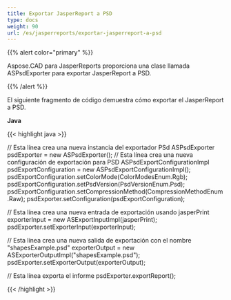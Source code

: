 ```yaml
---
title: Exportar JasperReport a PSD
type: docs
weight: 90
url: /es/jasperreports/exportar-jasperreport-a-psd
---
```


{{% alert color="primary" %}}

Aspose.CAD para JasperReports proporciona una clase llamada ASPsdExporter para exportar JasperReport a PSD.

{{% /alert %}}

El siguiente fragmento de código demuestra cómo exportar el JasperReport a PSD.

**Java**

{{< highlight java >}}

// Esta línea crea una nueva instancia del exportador PSd
ASPsdExporter psdExporter = new ASPsdExporter();
// Esta línea crea una nueva configuración de exportación para PSD
ASPsdExportConfigurationImpl psdExportConfiguration = new ASPsdExportConfigurationImpl();
psdExportConfiguration.setColorMode(ColorModesEnum.Rgb);
psdExportConfiguration.setPsdVersion(PsdVersionEnum.Psd);
psdExportConfiguration.setCompressionMethod(CompressionMethodEnum.Raw);
psdExporter.setConfiguration(psdExportConfiguration);

// Esta línea crea una nueva entrada de exportación usando jasperPrint
exporterInput = new ASExportInputImpl(jasperPrint);
psdExporter.setExporterInput(exporterInput);

// Esta línea crea una nueva salida de exportación con el nombre "shapesExample.psd"
exporterOutput = new ASExporterOutputImpl("shapesExample.psd");
psdExporter.setExporterOutput(exporterOutput);

// Esta línea exporta el informe
psdExporter.exportReport();

{{< /highlight >}}
